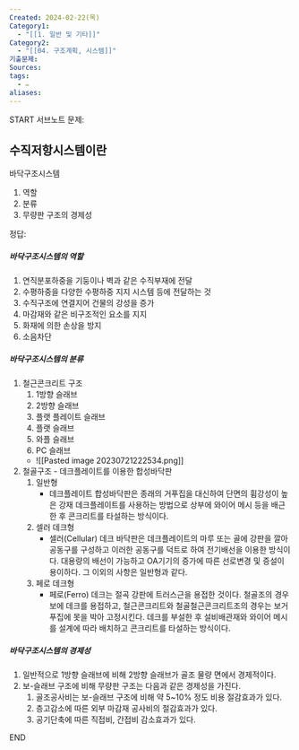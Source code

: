 ```yaml
---
Created: 2024-02-22(목)
Category1:
  - "[[1. 일반 및 기타]]"
Category2:
  - "[[04. 구조계획, 시스템]]"
기출문제: 
Sources: 
tags:
  - ✏️
aliases:
---
```

START
서브노트
문제:  
## 수직저항시스템이란 
바닥구조시스템
1. 역할
2. 분류
3. 무량판 구조의 경제성

정답: 

##### 바닥구조시스템의 역할
1. 연직분포하중을 기둥이나 벽과 같은 수직부재에 전달
2. 수평하중을 다양한 수평하중 지지 시스템 등에 전달하는 것
3. 수직구조에 연결지어 건물의 강성을 증가
4. 마감재와 같은 비구조적인 요소를 지지
5. 화재에 의한 손상을 방지
6. 소음차단

##### 바닥구조시스템의 분류
1. 철근콘크리트 구조
	1. 1방향 슬래브
	2. 2방향 슬래브
	3. 플랫 플레이트 슬래브
	4. 플랫 슬래브
	5. 와플 슬래브
	6. PC 슬래브
	- ![[Pasted image 20230721222534.png]]
2. 철골구조 - 데크플레이트를 이용한 합성바닥판
	1. 일반형
		- 데크플레이트 합성바닥판은 종래의 거푸집을 대신하여 단면의 휨강성이 높은 강재 데크플레이트를 사용하는 방법으로 상부에 와이어 메시 등을 배근한 후 콘크리트를 타설하는 방식이다.
	2. 셀러 데크형
		- 셀러(Cellular) 데크 바닥판은 데크플레이트의 마루 또는 골에 강판을 깔아 공동구를 구성하고 이러한 공동구를 덕트로 하여 전기배선을 이용한 방식이다. 대용량의 배선이 가능하고 OA기기의 증가에 따른 선로변경 및 증설이 용이하다. 그 이외의 사항은 일반형과 같다.
	3. 페로 데크형
		- 페로(Ferro) 데크는 절곡 강판에 트러스근을 용접한 것이다. 철골조의 경우 보에 데크를 용접하고, 철근콘크리트와 철골철근콘크리트조의 경우는 보거푸집에 못을 박아 고정시킨다. 데크를 부설한 후 설비배관재와 와이어 메시를 설계에 따라 배치하고 콘크리트를 타설하는 방식이다.

##### 바닥구조시스템의 경제성
1. 일반적으로 1방향 슬래브에 비해 2방향 슬래브가 골조 물량 면에서 경제적이다.
2. 보-슬래브 구조에 비해 무량판 구조는 다음과 같은 경제성을 가진다.
	1. 골조공사비는 보-슬래브 구조에 비해 약 5~10% 정도 비용 절감효과가 있다.
	2. 층고감소에 따른 외부 마감재 공사비의 절감효과가 있다.
	3. 공기단축에 따른 직접비, 간접비 감소효과가 있다.
<!--ID: 1689951905381-->
END


